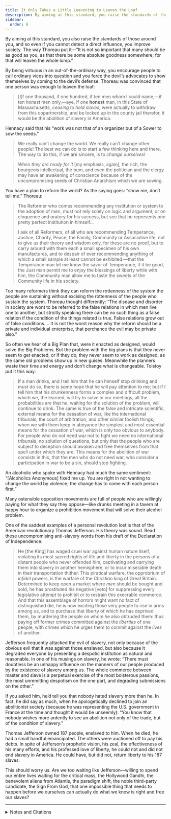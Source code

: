 ```yaml
---
title: It Only Takes a Little Leavening to Leaven the Loaf
description: By aiming at this standard, you raise the standards of those around you, and even if you cannot detect a direct influence, you improve society.
sidebar:
  order: 8
---
```

By aiming at this standard, you also raise the standards of those around you, and so even if you cannot detect a direct influence, you improve society.
The way Thoreau put it—“It is not so important that many should be as good as you, as that there be some absolute goodness somewhere; for that will leaven the whole lump.”

By being virtuous in an out-of-the-ordinary way, you encourage people to call ordinary vices into question and you force the devil’s advocates to show themselves by coming to the devil’s defense.
Thoreau was convinced that one person was enough to leaven the loaf:

> [I]f one thousand, if one hundred, if ten men whom I could name,—if ten <em>honest</em> men only,—aye, if <em>one</em> <strong>honest</strong> man, in this State of Massachusetts, <em>ceasing to hold slaves</em>, were actually to withdraw from this copartnership, and be locked up in the county jail therefor, it would be the abolition of slavery in America.

Hennacy said that his “work was not that of an organizer but of a Sower to sow the seeds.”

> We really can’t change the world. We really can’t change other people! The best we can do is to start a few thinking here and there. The way to do this, if we are sincere, is to <em>change ourselves!</em>

> <em>When they are ready for it</em> [my emphasis, again], the rich, the bourgeois intellectual, the bum, and even the politician and the clergy may have an awakening of conscience because of the uncompromising seeds of Christian Anarchism which we are sowing.

You have a plan to reform the world? As the saying goes: “show me, don’t tell me.” Thoreau:

> The Reformer who comes recommending any institution or system to the adoption of men, must not rely solely on logic and argument, or on eloquence and oratory for his success, but see that he represents one pretty perfect institution in himself…
>
> I ask of all Reformers, of all who are recommending Temperance, Justice, Charity, Peace, the Family, Community or Associative life, not to give us their theory and wisdom only, for these are no proof, but to carry around with them each a small specimen of his own manufactures, and to despair of ever recommending anything of which a small sample at least cannot be exhibited:—that the Temperance man let me know the savor of Temperance, if it be good, the Just man permit me to enjoy the blessings of liberty while with him, the Community man allow me to taste the sweets of the Community life in his society.

Too many reformers think they can reform the rottenness of the system the people are sustaining without excising the rottenness of the people who sustain the system.
Thoreau thought differently:
“The disease and disorder in society are wont to be referred to the false relations in which men live one to another, but strictly speaking there can be no such thing as a false relation if the condition of the things related is true.
False relations grow out of false conditions.…
It is not the worst reason why the reform should be a private and individual enterprise, that perchance the evil may be private also.”

So often we hear of a Big Plan that, were it enacted as designed, would solve the Big Problems.
But the problem with the big plans is that they never seem to get enacted, or if they do, they never seem to work as designed, as the same old problems show up in new guises.
Meanwhile the planners waste their time and energy and don’t change what is changeable.
Tolstoy put it this way:

> If a man drinks, and I tell him that he can himself stop drinking and must do so, there is some hope that he will pay attention to me; but if I tell him that his drunkenness forms a complex and difficult problem, which we, the learned, will try to solve in our meetings, all the probabilities are that he, waiting for the solution of the problem, will continue to drink. The same is true of the false and intricate scientific, external means for the cessation of war, like the international tribunals, the court of arbitration, and other similar foolish things, when we with them keep in abeyance the simplest and most essential means for the cessation of war, which is only too obvious to anybody. For people who do not need war not to fight we need no international tribunals, no solution of questions, but only that the people who are subject to deception should awaken and free themselves from that spell under which they are. This means for the abolition of war consists in this, that the men who do not need war, who consider a participation in war to be a sin, should stop fighting.

An alcoholic who spoke with Hennacy had much the same sentiment:
“[Alcoholics Anonymous] fixed me up.
You are right in not wanting to change the world by violence; the change has to come with each person first.”

Many ostensible opposition movements are full of people who are willingly paying for what they say they oppose—like drunks meeting in a tavern at happy hour to organize a prohibition movement that will solve their alcohol problem.

One of the saddest examples of a personal revolution lost is that of the American revolutionary Thomas Jefferson.
His theory was sound.
Read these uncompromising anti-slavery words from his draft of the Declaration of Independence:

> He [the King] has waged cruel war against human nature itself, violating its most sacred rights of life and liberty in the persons of a distant people who never offended him, captivating and carrying them into slavery in another hemisphere, or to incur miserable death in their transportation thither. This piratical warfare, the opprobrium of <em>infidel</em> powers, is the warfare of the <em>Christian</em> king of Great Britain. Determined to keep open a market where <em>men</em> should be bought and sold, he has prostituted his negative [veto] for suppressing every legislative attempt to prohibit or to restrain this execrable commerce. And that this assemblage of horrors might want no fact of distinguished die, he is now exciting those very people to rise in arms among us, and to purchase that liberty of which he has deprived them, by murdering the people on whom he also obtruded them: thus paying off former crimes committed against the <em>liberties</em> of one people, with crimes which he urges them to commit against the <em>lives</em> of another.

Jefferson frequently attacked the evil of slavery, not only because of the obvious evil that it was against those enslaved, but also because it degraded everyone by presenting a despotic institution as natural and reasonable.
In one of his musings on slavery, he wrote:
“There must doubtless be an unhappy influence on the manners of our people produced by the existence of slavery among us.
The whole commerce between master and slave is a perpetual exercise of the most boisterous passions, the most unremitting despotism on the one part, and degrading submissions on the other.”

If you asked him, he’d tell you that nobody hated slavery more than he.
In fact, he did say as much, when he apologetically declined to join an abolitionist society (because he was representing the U.S. government in France at the time and thought it would be unseemly):
“You know that nobody wishes more ardently to see an abolition not only of the trade, but of the condition of slavery.”

Thomas Jefferson owned 187 people, enslaved to him.
When he died, he had a small handful emancipated.
The others were auctioned off to pay his debts.
In spite of Jefferson’s prophetic vision, his zeal, the effectiveness of his many efforts, and his professed love of liberty, he could not and did not end slavery in America.
He could have, but did not, return liberty to his 187 slaves.

This should worry us.
Are we too waiting like Jefferson—willing to spend our entire lives waiting for the critical mass, the Hollywood Gandhi, the benevolent aliens from Atlantis, the paradigm shift, the noble third-party candidate, the Sign From God, that one impossible thing that needs to happen before we ourselves can actually do what we know is right and free our slaves?

<hr />

<details>
<summary>Notes and Citations</summary>

* The lump-leavening quote comes from Thoreau’s [“Resistance to Civil Government”](https://sniggle.net/TPL/index5.php?entry=rtcg).
  The “a little leavening leavens the whole lump” metaphor appears in several places in the Bible.
  Usually, the leavening represents corruption and the metaphor is something like the more modern “one rotten apple can spoil the whole barrel.”
  But Jesus used the metaphor in a much more positive way, saying that “The kingdom of heaven is like yeast that a woman took and mixed into a large amount of flour until it worked all through the dough.”

  Thoreau’s “ten honest men” also hearkens back to the Bible, in this case the story of the destruction of Sodom and Gomorrah.
  When God threatened to destroy the cities, Abraham asked him if he would still be willing to destroy them if there were fifty righteous people there who would be destroyed with the rest.
  God said in that case, he’d back off.
  Then Abraham said, what about 45? how about 40? 30? 20? 10?
  He managed to negotiate God down to ten before God got sick of the act and walked away.
  Alas, there weren’t even that many righteous people, so God torched the place.

  For that matter, Thoreau’s note that in his speech to a mostly-shocked crowd “the seed has not all fallen in stony & shallow ground” also has Biblical roots, as does his “do not let your right hand know what your left hand does” remark.
  Even if you’re not a Christian, you almost have to be familiar with the King James Bible just to acquire the vocabulary of metaphors you need to understand the centuries of English-language literature that came after.

  By using phrases like these and drawing on the stories they evoked in his audience, Thoreau is reminding them that his arguments, while challenging, are rooted in a tradition they can understand and already are familiar with.
  As good Christians, they have probably already tried to imagine the Kingdom of God as being like a little yeast leavening a whole loaf, or whether or not they are the sort of good ground on which the seeds of good teaching would land and flourish, or whether if angels came to destroy their town they would be among the ten righteous people who could argue for them to spare it.
* Hennacy, Ammon “The Old Pioneer” <i>The Book of Ammon</i> (1970) p. 92
* Hennacy, Ammon “We Have the Kind of World We Deserve” <i>The Book of Ammon</i> (1970) p. 196–98
* Hennacy, Ammon “Culls” <i>The Book of Ammon</i> (1970) p. 233
* Thoreau. H.D. [“Reform and the Reformers”](https://sniggle.net/TPL/index5.php?entry=reformers)
* Tolstoy, Leo “Carthago Delenda Est” (1898).
  After preparing this section of the book, I discovered that Plato had anticipated Tolstoy’s line of thought in the <i>Republic</i> (§425–26), where he discourages legislators from trying to improve society by passing better and better laws rather than from trying to build better and better citizens: “they will spend their lives in continually enacting and amending numerous laws… expecting to attain to perfection,” he quotes Socrates as saying.
  His interrogator says:
  > “You mean that such persons will live as those do who are in bad health, and yet, from their want of self-restraint, cannot make up their minds to relinquish a pernicious course of life.”
  >
  >  “Precisely so… And truly such people lead a charming life! always in the doctor’s hands, they make no progress, but only complicate and aggravate their maladies; and yet they are always hoping that some one will recommend them a medicine which shall cure them.… is it not charming that they should regard as their greatest enemy any one who tells them the truth, and assures them that till they give up their drunkenness, gluttony, and debauchery, and laziness, no drugs, nor any use of caustic or the knife, nor yet charms, or amulets, or any thing of the kind, will do them any good? .…indeed these are the most amusing people in the world, who imagine that with their everlasting enactments and amendments… they will find some way of putting down the knaveries that are practised in contracts, and those other embarrassments which I detailed… little thinking that they are in reality only cutting off the heads of a Hydra.”

  — Davies, J.L. & Vaughan, D.J. (translators) <i>The Republic of Plato</i> (1908) pp. 125–26
* Hennacy, Ammon “Tax Fast and Picketing” <i>The Book of Ammon</i> (1970) p. 199
* Jefferson, Thomas “A Declaration by the Representatives of the United States of America, in General Congress Assembled” <i>The Writings of Thomas Jefferson</i>, vol. I (1853) pp. 23–4
* Jefferson, Thomas “Notes on Virginia” <i>The Writings of Thomas Jefferson</i>, vol. VIII (1854), p. 403
* Jefferson, Thomas “Letter CXXVII” (12 February 1788) <i>Memoir, correspondence, and miscellanies, from the papers of Thomas Jefferson</i>, vol. II (1830), p. 292

  There is a lot more to the Jefferson/slavery issue than I was able to do justice to here.
  People continue to discover and/or invent new justifications for his holding people in slavery.
  Most of these strike me as poor excuses, exaggerated into reasons by people who (like me) feel some admiration for Jefferson and would rather not feel ashamed about it.
  One articulate defense of Jefferson was published in <i>The Atlantic</i> a while back: Wilson, Douglas L. “Thomas Jefferson and the Character Issue” November 1992.

</details>
